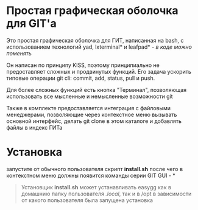 # Простая графическая оболочка для GIT'а


Это простая графическая оболочка для ГИТ, написанная на bash, с использованием технологий yad, lxterminal* и leafpad*
             *- в коде можно поменять*

Он написан по принципу KISS, поэтому принципиально не предоставляет сложных и продвинутых функций. Его задача ускорить типовые операции git cli: commit, add, status, pull и push.

Для более сложных функций есть кнопка "Терминал", позволяющая использовать все мысленные и немысленные возможности git

Также в комплекте предоставляется интеграция с файловыми менеджерами, позволяющие через контекстное меню вызывать основной интерфейс, делать git clone в этом каталоге и добавлять файлы в индекс ГИТа




# Установка

запустите от обычного пользователя скрипт **install.sh** после чего в контекстном меню должны появится команды серии GIT GUI - *


> Установщик **install.sh** может устанавливать easygg как в домашнию папку пользователя *.local*, так и в /opt в зависимости от какого пользователя была запущена установка
